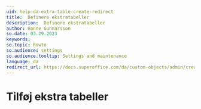 ```yaml
---
uid: help-da-extra-table-create-redirect
title:  Definere ekstratabeller
description:  Definere ekstratabeller
author: Hanne Gunnarsson
so.date: 03.29.2023
keywords:
so.topic: howto
so.audience: settings
so.audience.tooltip: Settings and maintenance
language: da
redirect_url: https://docs.superoffice.com/da/custom-objects/admin/create-extra-table.html
---
```


# Tilføj ekstra tabeller
